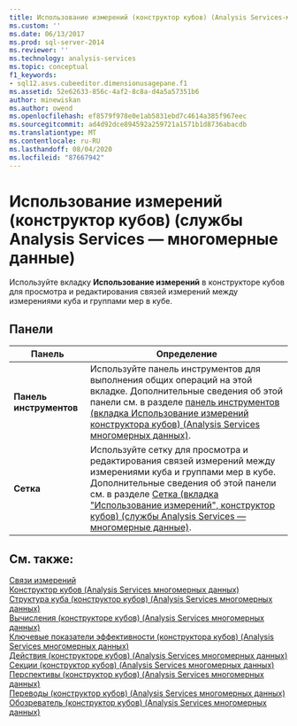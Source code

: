 ```yaml
---
title: Использование измерений (конструктор кубов) (Analysis Services-многомерные данные) | Документация Майкрософт
ms.custom: ''
ms.date: 06/13/2017
ms.prod: sql-server-2014
ms.reviewer: ''
ms.technology: analysis-services
ms.topic: conceptual
f1_keywords:
- sql12.asvs.cubeeditor.dimensionusagepane.f1
ms.assetid: 52e62633-856c-4af2-8c8a-d4a5a57351b6
author: minewiskan
ms.author: owend
ms.openlocfilehash: ef8579f978e0e1ab5831ebd7c4614a385f967eec
ms.sourcegitcommit: ad4d92dce894592a259721a1571b1d8736abacdb
ms.translationtype: MT
ms.contentlocale: ru-RU
ms.lasthandoff: 08/04/2020
ms.locfileid: "87667942"
---
```

# <a name="dimension-usage-cube-designer-analysis-services---multidimensional-data"></a>Использование измерений (конструктор кубов) (службы Analysis Services — многомерные данные)
  Используйте вкладку **Использование измерений** в конструкторе кубов для просмотра и редактирования связей измерений между измерениями куба и группами мер в кубе.  
  
## <a name="panes"></a>Панели  
  
|Панель|Определение|  
|----------|----------------|  
|**Панель инструментов**|Используйте панель инструментов для выполнения общих операций на этой вкладке. Дополнительные сведения об этой панели см. в разделе [панель инструментов &#40;вкладка Использование измерений конструктора кубов&#41; &#40;Analysis Services многомерных данных&#41;](toolbar-dimension-usage-cube-designer-analysis-services-multidimensional-data.md).|  
|**Сетка**|Используйте сетку для просмотра и редактирования связей измерений между измерениями куба и группами мер в кубе. Дополнительные сведения об этой панели см. в разделе [Сетка (вкладка "Использование измерений", конструктор кубов) (службы Analysis Services — многомерные данные)](grid-dimension-usage-tab-cube-designer-analysis-services-multidimensional-data.md).|  
  
## <a name="see-also"></a>См. также:  
 [Связи измерений](multidimensional-models-olap-logical-cube-objects/dimension-relationships.md)   
 [Конструктор кубов &#40;Analysis Services многомерных данных&#41;](cube-designer-analysis-services-multidimensional-data.md)   
 [Структура куба &#40;конструктор кубов&#41; &#40;Analysis Services многомерных данных&#41;](cube-structure-cube-designer-analysis-services-multidimensional-data.md)   
 [Вычисления &#40;конструкторе кубов&#41; &#40;Analysis Services многомерных данных&#41;](calculations-cube-designer-analysis-services-multidimensional-data.md)   
 [Ключевые показатели эффективности &#40;конструктора кубов&#41; &#40;Analysis Services многомерных данных&#41;](kpis-cube-designer-analysis-services-multidimensional-data.md)   
 [Действия &#40;конструкторе кубов&#41; &#40;Analysis Services многомерных данных&#41;](actions-cube-designer-analysis-services-multidimensional-data.md)   
 [Секции &#40;конструктор кубов&#41; &#40;Analysis Services многомерных данных&#41;](partitions-cube-designer-analysis-services-multidimensional-data.md)   
 [Перспективы &#40;конструктор кубов&#41; &#40;Analysis Services многомерных данных&#41;](perspectives-cube-designer-analysis-services-multidimensional-data.md)   
 [Переводы &#40;конструктор кубов&#41; &#40;Analysis Services многомерных данных&#41;](translations-cube-designer-analysis-services-multidimensional-data.md)   
 [Обозреватель &#40;конструктор кубов&#41; &#40;Analysis Services многомерных данных&#41;](browser-cube-designer-analysis-services-multidimensional-data.md)  
  
  
